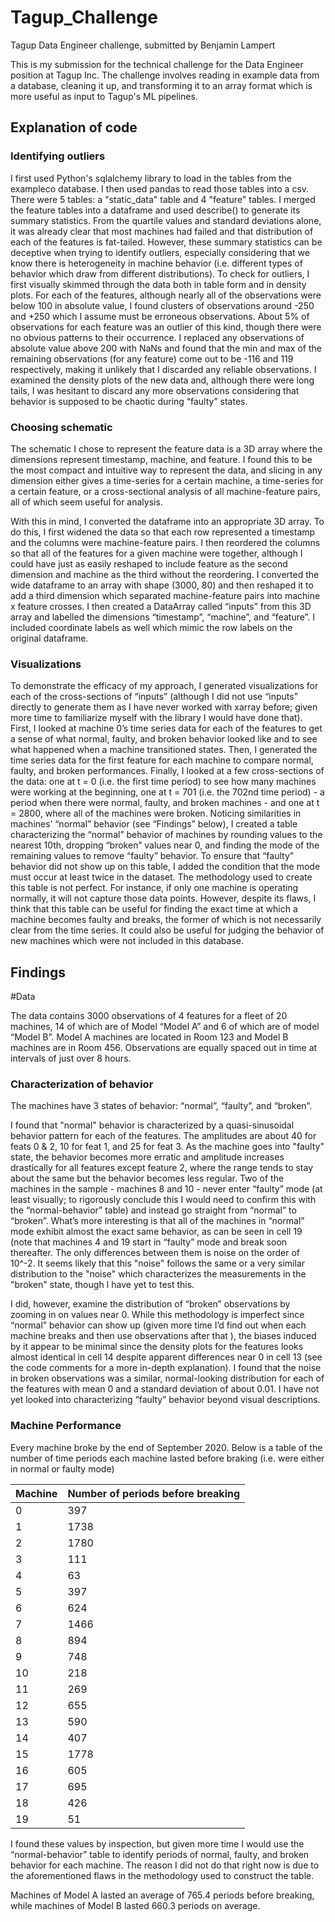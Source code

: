 # Tagup_Challenge
Tagup Data Engineer challenge, submitted by Benjamin Lampert

This is my submission for the technical challenge for the Data Engineer position at Tagup Inc. The challenge involves reading in example data from a database, cleaning it up, and transforming it to an array format which is more useful as input to Tagup's ML pipelines.

## Explanation of code

### Identifying outliers

I first used Python's sqlalchemy library to load in the tables from the exampleco database. I then used pandas to read those tables into a csv. There were 5 tables: a "static_data" table and 4 "feature" tables. I merged the feature tables into a dataframe and used describe() to generate its summary statistics. From the quartile values and standard deviations alone, it was already clear that most machines had failed and that distribution of each of the features is fat-tailed. However, these summary statistics can be deceptive when trying to identify outliers, especially considering that we know there is heterogeneity in machine behavior (i.e. different types of behavior which draw from different distributions). To check for outliers, I first visually skimmed through the data both in table form and in density plots. For each of the features, although nearly all of the observations were below 100 in absolute value, I found clusters of observations around -250 and +250 which I assume must be erroneous observations. About 5% of observations for each feature was an outlier of this kind, though there were no obvious patterns to their occurrence. I replaced any observations of absolute value above 200 with NaNs and found that the min and max of the remaining observations (for any feature) come out to be -116 and 119 respectively, making it unlikely that I discarded any reliable observations. I examined the density plots of the new data and, although there were long tails, I was hesitant to discard any more observations considering that behavior is supposed to be chaotic during “faulty” states.

### Choosing schematic

The schematic I chose to represent the feature data is a 3D array where the dimensions represent timestamp, machine, and feature. I found this to be the most compact and intuitive way to represent the data, and slicing in any dimension either gives a time-series for a certain machine, a time-series for a certain feature, or a cross-sectional analysis of all machine-feature pairs, all of which seem useful for analysis.

With this in mind, I converted the dataframe into an appropriate 3D array. To do this, I first widened the data so that each row represented a timestamp and the columns were machine-feature pairs. I then reordered the columns so that all of the features for a given machine were together, although I could have just as easily reshaped to include feature as the second dimension and machine as the third without the reordering. I converted the wide dataframe to an array with shape (3000, 80) and then reshaped it to add a third dimension which separated machine-feature pairs into machine x feature crosses. I then created a DataArray called “inputs” from this 3D array and labelled the dimensions “timestamp”, “machine”, and “feature”. I included coordinate labels as well which mimic the row labels on the original dataframe.

### Visualizations

To demonstrate the efficacy of my approach, I generated visualizations for each of the cross-sections of “inputs” (although I did not use “inputs” directly to generate them as I have never worked with xarray before; given more time to familiarize myself with the library I would have done that). First, I looked at machine 0’s time series data for each of the features to get a sense of what normal, faulty, and broken behavior looked like and to see what happened when a machine transitioned states. Then, I generated the time series data for the first feature for each machine to compare normal, faulty, and broken performances. Finally, I looked at a few cross-sections of the data: one at t = 0 (i.e. the first time period) to see how many machines were working at the beginning, one at t = 701 (i.e. the 702nd time period) - a period when there were normal, faulty, and broken machines - and one at t = 2800, where all of the machines were broken. Noticing similarities in machines’ “normal” behavior (see “Findings” below), I created a table characterizing the “normal” behavior of machines by rounding values to the nearest 10th, dropping “broken” values near 0, and finding the mode of the remaining values to remove “faulty” behavior. To ensure that “faulty” behavior did not show up on this table, I added the condition that the mode must occur at least twice in the dataset. The methodology used to create this table is not perfect. For instance, if only one machine is operating normally, it will not capture those data points. However, despite its flaws, I think that this table can be useful for finding the exact time at which a machine becomes faulty and breaks, the former of which is not necessarily clear from the time series. It could also be useful for judging the behavior of new machines which were not included in this database.

## Findings

#Data

The data contains 3000 observations of 4 features for a fleet of 20 machines, 14 of which are of Model “Model A” and 6 of which are of model “Model B”. Model A machines are located in Room 123 and Model B machines are in Room 456. Observations are equally spaced out in time at intervals of just over 8 hours.

### Characterization of behavior

The machines have 3 states of behavior: “normal”, “faulty”, and “broken”.

I found that "normal" behavior is characterized by a quasi-sinusoidal behavior pattern for each of the features. The amplitudes are about 40 for feats 0 & 2, 10 for feat 1, and 25 for feat 3. As the machine goes into "faulty" state, the behavior becomes more erratic and amplitude increases drastically for all features except feature 2, where the range tends to stay about the same but the behavior becomes less regular. Two of the machines in the sample - machines 8 and 10 - never enter “faulty” mode (at least visually; to rigorously conclude this I would need to confirm this with the “normal-behavior” table) and instead go straight from “normal” to “broken”. What’s more interesting is that all of the machines in “normal” mode exhibit almost the exact same behavior, as can be seen in cell 19 (note that machines 4 and 19 start in “faulty” mode and break soon thereafter. The only differences between them is noise on the order of 10^-2. It seems likely that this "noise" follows the same or a very similar distribution to the "noise" which characterizes the measurements in the "broken" state, though I have yet to test this.

I did, however, examine the distribution of “broken” observations by zooming in on values near 0. While this methodology is imperfect since “normal” behavior can show up (given more time I’d find out when each machine breaks and then use observations after that ), the biases induced by it appear to be minimal since the density plots for the features looks almost identical in cell 14 despite apparent differences near 0 in cell 13 (see the code comments for a more in-depth explanation). I found that the noise in broken observations was a similar, normal-looking distribution for each of the features with mean 0 and a standard deviation of about 0.01. I have not yet looked into characterizing “faulty” behavior beyond visual descriptions.

### Machine Performance

Every machine broke by the end of September 2020. Below is a table of the number of time periods each machine lasted before braking (i.e. were either in normal or faulty mode)


|Machine | Number of periods before breaking |
|---|---|
| 0 | 397 |
| 1 | 1738 |
| 2 | 1780 |
| 3 | 111 |
| 4 | 63 |
| 5 | 397 |
| 6 | 624 |
| 7 | 1466 |
| 8 | 894 |
| 9 | 748 |
| 10 | 218 |
| 11 | 269 |
| 12 | 655 |
| 13 | 590 |
| 14 | 407 |
| 15 | 1778 |
| 16 | 605 |
| 17 | 695 |
| 18 | 426 |
| 19 | 51 |


I found these values by inspection, but given more time I would use the “normal-behavior” table to identify periods of normal, faulty, and broken behavior for each machine. The reason I did not do that right now is due to the aforementioned flaws in the methodology used to construct the table.

Machines of Model A lasted an average of 765.4 periods before breaking, while machines of Model B lasted 660.3 periods on average.


